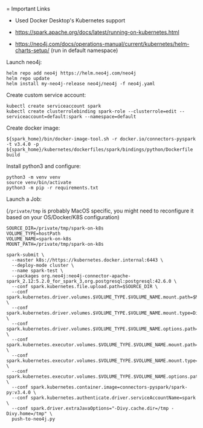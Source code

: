 = Important Links

- Used Docker Desktop's Kubernetes support

- https://spark.apache.org/docs/latest/running-on-kubernetes.html
- https://neo4j.com/docs/operations-manual/current/kubernetes/helm-charts-setup/ (run in default namespace)

Launch neo4j:

```shell
helm repo add neo4j https://helm.neo4j.com/neo4j
helm repo update
helm install my-neo4j-release neo4j/neo4j -f neo4j.yaml
```

Create custom service account:
```shell
kubectl create serviceaccount spark
kubectl create clusterrolebinding spark-role --clusterrole=edit --serviceaccount=default:spark --namespace=default
```

Create docker image:

```shell
${spark_home}/bin/docker-image-tool.sh -r docker.io/connectors-pyspark -t v3.4.0 -p ${spark_home}/kubernetes/dockerfiles/spark/bindings/python/Dockerfile build
```

Install python3 and configure:
```shell
python3 -m venv venv
source venv/bin/activate
python3 -m pip -r requirements.txt
```

Launch a Job:

(`/private/tmp` is probably MacOS specific, you might need to reconfigure it based on your OS/Docker/K8S configuration)

```shell
SOURCE_DIR=/private/tmp/spark-on-k8s
VOLUME_TYPE=hostPath
VOLUME_NAME=spark-on-k8s
MOUNT_PATH=/private/tmp/spark-on-k8s

spark-submit \
  --master k8s://https://kubernetes.docker.internal:6443 \
  --deploy-mode cluster \
  --name spark-test \
  --packages org.neo4j:neo4j-connector-apache-spark_2.12:5.2.0_for_spark_3,org.postgresql:postgresql:42.6.0 \
  --conf spark.kubernetes.file.upload.path=$SOURCE_DIR \
  --conf spark.kubernetes.driver.volumes.$VOLUME_TYPE.$VOLUME_NAME.mount.path=$MOUNT_PATH \
  --conf spark.kubernetes.driver.volumes.$VOLUME_TYPE.$VOLUME_NAME.mount.type=Directory \
  --conf spark.kubernetes.driver.volumes.$VOLUME_TYPE.$VOLUME_NAME.options.path=$MOUNT_PATH \
  --conf spark.kubernetes.executor.volumes.$VOLUME_TYPE.$VOLUME_NAME.mount.path=$MOUNT_PATH \
  --conf spark.kubernetes.executor.volumes.$VOLUME_TYPE.$VOLUME_NAME.mount.type=Directory \
  --conf spark.kubernetes.executor.volumes.$VOLUME_TYPE.$VOLUME_NAME.options.path=$MOUNT_PATH \
  --conf spark.kubernetes.container.image=connectors-pyspark/spark-py:v3.4.0 \
  --conf spark.kubernetes.authenticate.driver.serviceAccountName=spark \
  --conf spark.driver.extraJavaOptions="-Divy.cache.dir=/tmp -Divy.home=/tmp" \
  push-to-neo4j.py
```
